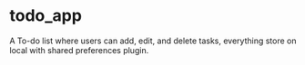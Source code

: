 # todo_app

A To-do list where users can add, edit, and delete tasks, everything store on local with shared preferences plugin.


